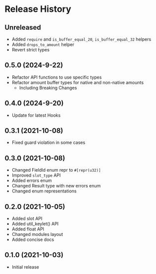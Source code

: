 # Release History

## Unreleased

* Added `require` and `is_buffer_equal_20`, `is_buffer_equal_32` helpers
* Added `drops_to_amount` helper
* Revert strict types

## 0.5.0 (2024-9-22)

* Refactor API functions to use specific types
* Refactor amount buffer types for native and non-native amounts
  * Including Breaking Changes

## 0.4.0 (2024-9-20)

* Update for latest Hooks

## 0.3.1 (2021-10-08)

* Fixed guard violation in some cases

## 0.3.0 (2021-10-08)

* Changed FieldId enum repr to `#[repr(u32)]`
* Improved `slot_type` API
* Added errors enum
* Changed Result type with new errors enum
* Changed enum representations

## 0.2.0 (2021-10-05)

* Added slot API
* Added util_keylet() API
* Added float API
* Changed modules layout
* Added concise docs

## 0.1.0 (2021-10-03)

* Initial release
